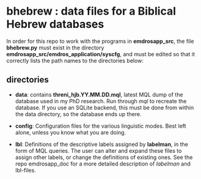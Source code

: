 # bhebrew : data files for a Biblical Hebrew databases

In order for this repo to work with the programs in **emdrosapp_src**,
the file **bhebrew.py** must exist in the directory
**emdrosapp_src/emdros_application/syscfg**, and must be edited so that
it correctly lists the path names to the directories below:

## directories
* **data**: contains **threni_hjb.YY.MM.DD.mql**, latest MQL dump of the database used in my 
    PhD research. Run through *mql* to recreate the database. If you use an SQLite backend,
    this must be done from within the data directory, so the database ends up there.

* **config**: Configuration files for the various linguistic modes. Best left alone,
              unless you know what you are doing.

* **lbl**: Definitions of the descriptive labels assigned by **labelman**, in the form of MQL queries.
The user can alter and expand these files to assign other labels, or change the definitions of 
existing ones. See the repo emdrosapp_doc for a more detailed description of
*labelman* and lbl-files.


